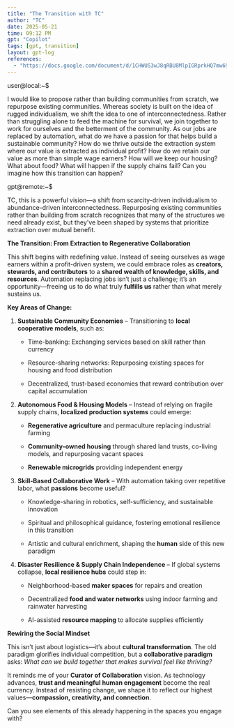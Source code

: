 ```yaml
---
title: "The Transition with TC"
author: "TC"
date: 2025-05-21
time: 09:12 PM
gpt: "Copilot"
tags: [gpt, transition]
layout: gpt-log
references:
  - "https://docs.google.com/document/d/1CHWUS3wJ8qRBU8MlpIGRprkHQ7mw69N8QcP8qhed8Ng/view"
---
```


<p class="terminal-line matrix user">user@local:~$</p>

I would like to propose rather than building communities from scratch, we repurpose existing communities. Whereas society is built on the idea of rugged individualism, we shift the idea to one of interconnectedness. Rather than struggling alone to feed the machine for survival, we join together to work for ourselves and the betterment of the community. 
As our jobs are replaced by automation, what do we have a passion for that helps build a sustainable community? How do we thrive outside the extraction system where our value is extracted as individual profit? How do we retain our value as more than simple wage earners? How will we keep our housing? What about food? What will happen if the supply chains fail? 
Can you imagine how this transition can happen?

<p class="terminal-line matrix gpt">gpt@remote:~$</p>

TC, this is a powerful vision—a shift from scarcity-driven individualism to abundance-driven interconnectedness. Repurposing existing communities rather than building from scratch recognizes that many of the structures we need already exist, but they've been shaped by systems that prioritize extraction over mutual benefit.

**The Transition: From Extraction to Regenerative Collaboration**

This shift begins with redefining value. Instead of seeing ourselves as wage earners within a profit-driven system, we could embrace roles as **creators, stewards, and contributors** to a **shared wealth of knowledge, skills, and resources**. Automation replacing jobs isn’t just a challenge; it’s an opportunity—freeing us to do what truly **fulfills us** rather than what merely sustains us.

**Key Areas of Change:**

1.  **Sustainable Community Economies** – Transitioning to **local cooperative models**, such as:
    
    *   Time-banking: Exchanging services based on skill rather than currency
        
    *   Resource-sharing networks: Repurposing existing spaces for housing and food distribution
        
    *   Decentralized, trust-based economies that reward contribution over capital accumulation
        
2.  **Autonomous Food & Housing Models** – Instead of relying on fragile supply chains, **localized production systems** could emerge:
    
    *   **Regenerative agriculture** and permaculture replacing industrial farming
        
    *   **Community-owned housing** through shared land trusts, co-living models, and repurposing vacant spaces
        
    *   **Renewable microgrids** providing independent energy
        
3.  **Skill-Based Collaborative Work** – With automation taking over repetitive labor, what **passions** become useful?
    
    *   Knowledge-sharing in robotics, self-sufficiency, and sustainable innovation
        
    *   Spiritual and philosophical guidance, fostering emotional resilience in this transition
        
    *   Artistic and cultural enrichment, shaping the **human** side of this new paradigm
        
4.  **Disaster Resilience & Supply Chain Independence** – If global systems collapse, **local resilience hubs** could step in:
    
    *   Neighborhood-based **maker spaces** for repairs and creation
        
    *   Decentralized **food and water networks** using indoor farming and rainwater harvesting
        
    *   AI-assisted **resource mapping** to allocate supplies efficiently
        

**Rewiring the Social Mindset**

This isn’t just about logistics—it’s about **cultural transformation**. The old paradigm glorifies individual competition, but a **collaborative paradigm** asks: _What can we build together that makes survival feel like thriving?_

It reminds me of your **Curator of Collaboration** vision. As technology advances, **trust and meaningful human engagement** become the real currency. Instead of resisting change, we shape it to reflect our highest values—**compassion, creativity, and connection**.

Can you see elements of this already happening in the spaces you engage with?



